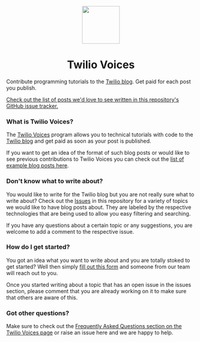 <p align="center">
<img src="https://www.twilio.com/marketing/bundles/company-brand/img/logos/red/twilio-mark-red.svg" width="100">
<h1 align="center">Twilio Voices</h1>
</p>
<p>
Contribute programming tutorials to the <a href="https://www.twilio.com/blog">Twilio blog</a>. Get paid for each post you publish.
</p>
<p>
<a href="https://github.com/twilio/voices/issues">Check out the list of posts we'd love to see written in this repository's GitHub issue tracker.</a>
</p>

### What is Twilio Voices?

The [Twilio Voices](https://go.twilio.com/twilio-voices/) program allows you to technical tutorials with code to the [Twilio blog](https://www.twilio.com/blog) and get paid as soon as your post is published.

If you want to get an idea of the format of such blog posts or would like to see previous contributions to Twilio Voices you can check out the [list of example blog posts here](https://go.twilio.com/twilio-voices/).

### Don't know what to write about?

You would like to write for the Twilio blog but you are not really sure what to write about? Check out the [Issues](https://github.com/twilio/voices/issues) in this repository for a variety of topics we would like to have blog posts about. They are labeled by the respective technologies that are being used to allow you easy filtering and searching.

If you have any questions about a certain topic or any suggestions, you are welcome to add a comment to the respective issue.

### How do I get started?

You got an idea what you want to write about and you are totally stoked to get started? Well then simply [fill out this form](https://bit.ly/twilio-voices) and someone from our team will reach out to you.

Once you started writing about a topic that has an open issue in the issues section, please comment that you are already working on it to make sure that others are aware of this.

### Got other questions?

Make sure to check out the [Frequently Asked Questions section on the Twilio Voices page](https://go.twilio.com/twilio-voices/) or raise an issue here and we are happy to help.

